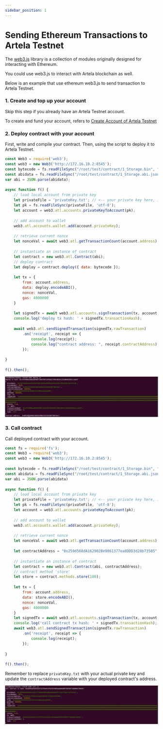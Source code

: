 ```yaml
---
sidebar_position: 1
---
```


# Sending Ethereum Transactions to Artela Testnet

The [web3.js](https://web3js.readthedocs.io/en/v1.10.0/getting-started.html#adding-web3-js) library is a collection of modules originally designed for interacting with Ethereum.

You could use web3.js to interact with Artela blockchain as well.

Below is an example that use ethereum web3.js to send transaction to Artela Testnet.


### 1. Create and top up your account

Skip this step if you already have an Artela Testnet account.

To create and fund your account, refers to [Create Account of Artela Testnet](/)

### 2. Deploy contract with your account

First, write and compile your contract. Then, using the script to deploy it to Artela Testnet.

```jsx
const Web3 = require('web3');
const web3 = new Web3('http://172.16.10.2:8545');
const bytecode = fs.readFileSync("/root/test/contract/1_Storage.bin", "utf-8") // change the bin file to your own
const abidata = fs.readFileSync("/root/test/contract/1_Storage.abi.json", "utf-8") // change the abi json to your own
var abi = JSON.parse(abidata);

async function f() {
    // load local account from private key
    let privateFile = 'privateKey.txt'; // <-- your private key here, if not exist, create your account and send address to admin to charge it first
    let pk = fs.readFileSync(privateFile, 'utf-8');
    let account = web3.atl.accounts.privateKeyToAccount(pk);

    // add account to wallet
    web3.atl.accounts.wallet.add(account.privateKey);

    // retrieve current nonce
    let nonceVal = await web3.atl.getTransactionCount(account.address);

    // instantiate an instance of contract
    let contract = new web3.atl.Contract(abi);
    // deploy contract
    let deploy = contract.deploy({ data: bytecode });

    let tx = {
        from: account.address,
        data: deploy.encodeABI(),
        nonce: nonceVal,
        gas: 4000000
    }

    let signedTx = await web3.atl.accounts.signTransaction(tx, account.privateKey);
    console.log('deploy tx hash: ' + signedTx.transactionHash);

    await web3.atl.sendSignedTransaction(signedTx.rawTransaction)
        .on('receipt', receipt => {
            console.log(receipt);
            console.log("contract address: ", receipt.contractAddress);
        });

}

f().then();
```

![output](img/1.png)

### 3. Call contract

Call deployed contract with your account.

```jsx
const fs = require('fs');
const Web3 = require('web3');
const web3 = new Web3('http://172.16.10.2:8545');

const bytecode = fs.readFileSync("/root/test/contract/1_Storage.bin", "utf-8") // change the bin file to your own
const abidata = fs.readFileSync("/root/test/contract/1_Storage.abi.json", "utf-8") // change the abi json to your own
var abi = JSON.parse(abidata)

async function f() {
    // load local account from private key
    let privateFile = 'privateKey.txt'; // <-- your private key here, if not exist, create your account and send address to admin to charge it first
    let pk = fs.readFileSync(privateFile, 'utf-8');
    let account = web3.atl.accounts.privateKeyToAccount(pk);

    // add account to wallet
    web3.atl.accounts.wallet.add(account.privateKey);

    // retrieve current nonce
    let nonceVal = await web3.atl.getTransactionCount(account.address);

    let contractAddress = "0x259d568dA162902Be9061377ea8DDD3d28b73585";

    // instantiate an instance of contract
    let contract = new web3.atl.Contract(abi, contractAddress);
    // contract method 'store'
    let store = contract.methods.store(100);

    let tx = {
        from: account.address,
        data: store.encodeABI(),
        nonce: nonceVal,
        gas: 4000000
    }
    let signedTx = await web3.atl.accounts.signTransaction(tx, account.privateKey);
    console.log('call contract tx hash: ' + signedTx.transactionHash);
    await web3.atl.sendSignedTransaction(signedTx.rawTransaction)
        .on('receipt', receipt => {
            console.log(receipt);
        });

}

f().then();
```

Remember to replace `privateKey.txt` with your actual private key and update the `contractAddress` variable with your deployed contract's address.

![output](img/2.png)
